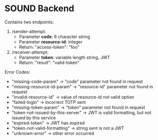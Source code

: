 # SOUND Backend
Contains two endpoints:
<br />
1. /sender-attempt:
    * Parameter **code**: 6 character string
    * Parameter **resource-id**: integer
    * Return: "access-token": "foo"
2. /receiver-attempt:
    * Parameter **token**: variable length string, JWT
    * Return: "result": "valid-token"

Error Codes:
<br />
* "missing-code-param" -> "code" parameter not found in request
* "missing-resource-id-param" -> "resource-id" parameter not found in request
* "invalid-resource-id" -> value of resource-id not valid option
* "failed-login" -> incorrect TOTP sent
* "missing-token-param" -> "token" parameter not found in request
* "token-not-issued-by-this-server" -> JWT is valid formatting, but not issued by this service
* "expired-token" -> JWT has expired
* "token-not-valid-formatting" -> string sent is not a JWT
* "unknown-error" -> other error occurred